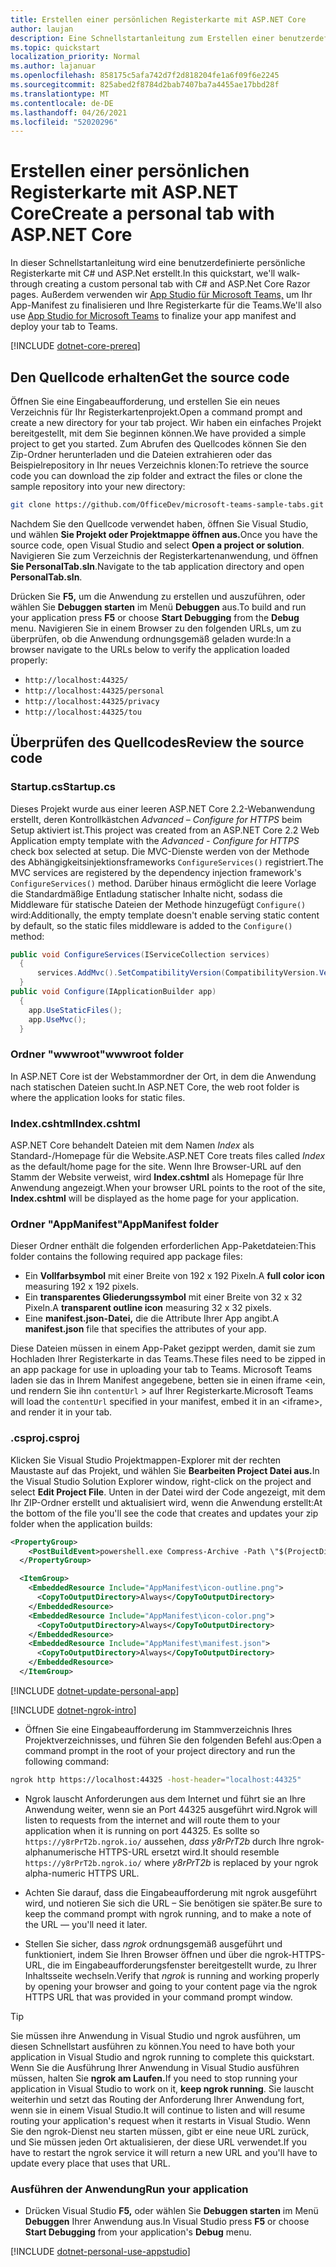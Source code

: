 ```yaml
---
title: Erstellen einer persönlichen Registerkarte mit ASP.NET Core
author: laujan
description: Eine Schnellstartanleitung zum Erstellen einer benutzerdefinierten persönlichen Registerkarte mit ASP.NET Core.
ms.topic: quickstart
localization_priority: Normal
ms.author: lajanuar
ms.openlocfilehash: 858175c5afa742d7f2d818204fe1a6f09f6e2245
ms.sourcegitcommit: 825abed2f8784d2bab7407ba7a4455ae17bbd28f
ms.translationtype: MT
ms.contentlocale: de-DE
ms.lasthandoff: 04/26/2021
ms.locfileid: "52020296"
---
```

# <a name="create-a-personal-tab-with-aspnet-core"></a><span data-ttu-id="ba3a6-103">Erstellen einer persönlichen Registerkarte mit ASP.NET Core</span><span class="sxs-lookup"><span data-stu-id="ba3a6-103">Create a personal tab with ASP.NET Core</span></span>

<span data-ttu-id="ba3a6-104">In dieser Schnellstartanleitung wird eine benutzerdefinierte persönliche Registerkarte mit C# und ASP.Net erstellt.</span><span class="sxs-lookup"><span data-stu-id="ba3a6-104">In this quickstart, we'll walk-through creating a custom personal tab with C# and ASP.Net Core Razor pages.</span></span> <span data-ttu-id="ba3a6-105">Außerdem verwenden wir [App Studio für Microsoft Teams,](~/concepts/build-and-test/app-studio-overview.md) um Ihr App-Manifest zu finalisieren und Ihre Registerkarte für die Teams.</span><span class="sxs-lookup"><span data-stu-id="ba3a6-105">We'll also use [App Studio for Microsoft Teams](~/concepts/build-and-test/app-studio-overview.md) to finalize your app manifest and deploy your tab to Teams.</span></span>

[!INCLUDE [dotnet-core-prereq](~/includes/tabs/dotnet-core-prereq.md)]

## <a name="get-the-source-code"></a><span data-ttu-id="ba3a6-106">Den Quellcode erhalten</span><span class="sxs-lookup"><span data-stu-id="ba3a6-106">Get the source code</span></span>

<span data-ttu-id="ba3a6-107">Öffnen Sie eine Eingabeaufforderung, und erstellen Sie ein neues Verzeichnis für Ihr Registerkartenprojekt.</span><span class="sxs-lookup"><span data-stu-id="ba3a6-107">Open a command prompt and create a new directory for your tab project.</span></span> <span data-ttu-id="ba3a6-108">Wir haben ein einfaches Projekt bereitgestellt, mit dem Sie beginnen können.</span><span class="sxs-lookup"><span data-stu-id="ba3a6-108">We have provided a simple project to get you started.</span></span> <span data-ttu-id="ba3a6-109">Zum Abrufen des Quellcodes können Sie den Zip-Ordner herunterladen und die Dateien extrahieren oder das Beispielrepository in Ihr neues Verzeichnis klonen:</span><span class="sxs-lookup"><span data-stu-id="ba3a6-109">To retrieve the source code you can download the zip folder and extract the files or clone the sample repository into your new directory:</span></span>

```bash
git clone https://github.com/OfficeDev/microsoft-teams-sample-tabs.git
```

<span data-ttu-id="ba3a6-110">Nachdem Sie den Quellcode verwendet haben, öffnen Sie Visual Studio, und wählen **Sie Projekt oder Projektmappe öffnen aus.**</span><span class="sxs-lookup"><span data-stu-id="ba3a6-110">Once you have the source code, open Visual Studio and select **Open a project or solution**.</span></span> <span data-ttu-id="ba3a6-111">Navigieren Sie zum Verzeichnis der Registerkartenanwendung, und öffnen **Sie PersonalTab.sln**.</span><span class="sxs-lookup"><span data-stu-id="ba3a6-111">Navigate to the tab application directory and open **PersonalTab.sln**.</span></span>

<span data-ttu-id="ba3a6-112">Drücken Sie **F5,** um die Anwendung zu erstellen und auszuführen, oder wählen Sie **Debuggen starten** im Menü **Debuggen** aus.</span><span class="sxs-lookup"><span data-stu-id="ba3a6-112">To build and run your application press **F5** or choose **Start Debugging** from the **Debug** menu.</span></span> <span data-ttu-id="ba3a6-113">Navigieren Sie in einem Browser zu den folgenden URLs, um zu überprüfen, ob die Anwendung ordnungsgemäß geladen wurde:</span><span class="sxs-lookup"><span data-stu-id="ba3a6-113">In a browser navigate to the URLs below to verify the application loaded properly:</span></span>

- `http://localhost:44325/`
- `http://localhost:44325/personal`
- `http://localhost:44325/privacy`
- `http://localhost:44325/tou`

## <a name="review-the-source-code"></a><span data-ttu-id="ba3a6-114">Überprüfen des Quellcodes</span><span class="sxs-lookup"><span data-stu-id="ba3a6-114">Review the source code</span></span>

### <a name="startupcs"></a><span data-ttu-id="ba3a6-115">Startup.cs</span><span class="sxs-lookup"><span data-stu-id="ba3a6-115">Startup.cs</span></span>

<span data-ttu-id="ba3a6-116">Dieses Projekt wurde aus einer leeren ASP.NET Core 2.2-Webanwendung erstellt, deren Kontrollkästchen *Advanced – Configure for HTTPS* beim Setup aktiviert ist.</span><span class="sxs-lookup"><span data-stu-id="ba3a6-116">This project was created from an ASP.NET Core 2.2 Web Application empty template with the *Advanced - Configure for HTTPS* check box selected at setup.</span></span> <span data-ttu-id="ba3a6-117">Die MVC-Dienste werden von der Methode des Abhängigkeitsinjektionsframeworks `ConfigureServices()` registriert.</span><span class="sxs-lookup"><span data-stu-id="ba3a6-117">The MVC services are registered by the dependency injection framework's `ConfigureServices()` method.</span></span> <span data-ttu-id="ba3a6-118">Darüber hinaus ermöglicht die leere Vorlage die Standardmäßige Entladung statischer Inhalte nicht, sodass die Middleware für statische Dateien der Methode hinzugefügt `Configure()` wird:</span><span class="sxs-lookup"><span data-stu-id="ba3a6-118">Additionally, the empty template doesn't enable serving static content by default, so the static files middleware is added to the `Configure()` method:</span></span>

```csharp
public void ConfigureServices(IServiceCollection services)
  {
      services.AddMvc().SetCompatibilityVersion(CompatibilityVersion.Version_2_2);
  }
public void Configure(IApplicationBuilder app)
  {
    app.UseStaticFiles();
    app.UseMvc();
  }
```

### <a name="wwwroot-folder"></a><span data-ttu-id="ba3a6-119">Ordner "wwwroot"</span><span class="sxs-lookup"><span data-stu-id="ba3a6-119">wwwroot folder</span></span>

<span data-ttu-id="ba3a6-120">In ASP.NET Core ist der Webstammordner der Ort, in dem die Anwendung nach statischen Dateien sucht.</span><span class="sxs-lookup"><span data-stu-id="ba3a6-120">In ASP.NET Core, the web root folder is where the application looks for static files.</span></span>

### <a name="indexcshtml"></a><span data-ttu-id="ba3a6-121">Index.cshtml</span><span class="sxs-lookup"><span data-stu-id="ba3a6-121">Index.cshtml</span></span>

<span data-ttu-id="ba3a6-122">ASP.NET Core behandelt Dateien mit dem Namen *Index* als Standard-/Homepage für die Website.</span><span class="sxs-lookup"><span data-stu-id="ba3a6-122">ASP.NET Core treats files called *Index* as the default/home page for the site.</span></span> <span data-ttu-id="ba3a6-123">Wenn Ihre Browser-URL auf den Stamm der Website verweist, wird **Index.cshtml** als Homepage für Ihre Anwendung angezeigt.</span><span class="sxs-lookup"><span data-stu-id="ba3a6-123">When your browser URL points to the root of the site, **Index.cshtml** will be displayed as the home page for your application.</span></span>

### <a name="appmanifest-folder"></a><span data-ttu-id="ba3a6-124">Ordner "AppManifest"</span><span class="sxs-lookup"><span data-stu-id="ba3a6-124">AppManifest folder</span></span>

<span data-ttu-id="ba3a6-125">Dieser Ordner enthält die folgenden erforderlichen App-Paketdateien:</span><span class="sxs-lookup"><span data-stu-id="ba3a6-125">This folder contains the following required app package files:</span></span>

- <span data-ttu-id="ba3a6-126">Ein **Vollfarbsymbol** mit einer Breite von 192 x 192 Pixeln.</span><span class="sxs-lookup"><span data-stu-id="ba3a6-126">A **full color icon** measuring 192 x 192 pixels.</span></span>
- <span data-ttu-id="ba3a6-127">Ein **transparentes Gliederungssymbol** mit einer Breite von 32 x 32 Pixeln.</span><span class="sxs-lookup"><span data-stu-id="ba3a6-127">A **transparent outline icon** measuring 32 x 32 pixels.</span></span>
- <span data-ttu-id="ba3a6-128">Eine **manifest.json-Datei,** die die Attribute Ihrer App angibt.</span><span class="sxs-lookup"><span data-stu-id="ba3a6-128">A **manifest.json** file that specifies the attributes of your app.</span></span>

<span data-ttu-id="ba3a6-129">Diese Dateien müssen in einem App-Paket gezippt werden, damit sie zum Hochladen Ihrer Registerkarte in das Teams.</span><span class="sxs-lookup"><span data-stu-id="ba3a6-129">These files need to be zipped in an app package for use in uploading your tab to Teams.</span></span> <span data-ttu-id="ba3a6-130">Microsoft Teams laden sie das in Ihrem Manifest angegebene, betten sie in einen iframe <ein, und rendern Sie ihn `contentUrl` \> auf Ihrer Registerkarte.</span><span class="sxs-lookup"><span data-stu-id="ba3a6-130">Microsoft Teams will load the `contentUrl` specified in your manifest, embed it in an <iframe\>, and render it in your tab.</span></span>

### <a name="csproj"></a><span data-ttu-id="ba3a6-131">.csproj</span><span class="sxs-lookup"><span data-stu-id="ba3a6-131">.csproj</span></span>

<span data-ttu-id="ba3a6-132">Klicken Sie Visual Studio Projektmappen-Explorer mit der rechten Maustaste auf das Projekt, und wählen Sie **Bearbeiten Project Datei aus.**</span><span class="sxs-lookup"><span data-stu-id="ba3a6-132">In the Visual Studio Solution Explorer window, right-click on the project and select **Edit Project File**.</span></span> <span data-ttu-id="ba3a6-133">Unten in der Datei wird der Code angezeigt, mit dem Ihr ZIP-Ordner erstellt und aktualisiert wird, wenn die Anwendung erstellt:</span><span class="sxs-lookup"><span data-stu-id="ba3a6-133">At the bottom of the file you'll see the code that creates and updates your zip folder when the application builds:</span></span>

```xml
<PropertyGroup>
    <PostBuildEvent>powershell.exe Compress-Archive -Path \"$(ProjectDir)AppManifest\*\" -DestinationPath \"$(TargetDir)tab.zip\" -Force</PostBuildEvent>
  </PropertyGroup>

  <ItemGroup>
    <EmbeddedResource Include="AppManifest\icon-outline.png">
      <CopyToOutputDirectory>Always</CopyToOutputDirectory>
    </EmbeddedResource>
    <EmbeddedResource Include="AppManifest\icon-color.png">
      <CopyToOutputDirectory>Always</CopyToOutputDirectory>
    </EmbeddedResource>
    <EmbeddedResource Include="AppManifest\manifest.json">
      <CopyToOutputDirectory>Always</CopyToOutputDirectory>
    </EmbeddedResource>
  </ItemGroup>
```

[!INCLUDE  [dotnet-update-personal-app](~/includes/tabs/dotnet-update-personal-app.md)]

[!INCLUDE [dotnet-ngrok-intro](~/includes/tabs/dotnet-ngrok-intro.md)]

- <span data-ttu-id="ba3a6-134">Öffnen Sie eine Eingabeaufforderung im Stammverzeichnis Ihres Projektverzeichnisses, und führen Sie den folgenden Befehl aus:</span><span class="sxs-lookup"><span data-stu-id="ba3a6-134">Open a command prompt in the root of your project directory and run the following command:</span></span>

```bash
ngrok http https://localhost:44325 -host-header="localhost:44325"
```

- <span data-ttu-id="ba3a6-135">Ngrok lauscht Anforderungen aus dem Internet und führt sie an Ihre Anwendung weiter, wenn sie an Port 44325 ausgeführt wird.</span><span class="sxs-lookup"><span data-stu-id="ba3a6-135">Ngrok will listen to requests from the internet and will route them to your application when it is running on port 44325.</span></span>  <span data-ttu-id="ba3a6-136">Es sollte so `https://y8rPrT2b.ngrok.io/` aussehen, *dass y8rPrT2b* durch Ihre ngrok-alphanumerische HTTPS-URL ersetzt wird.</span><span class="sxs-lookup"><span data-stu-id="ba3a6-136">It should resemble `https://y8rPrT2b.ngrok.io/` where *y8rPrT2b* is replaced by your ngrok alpha-numeric HTTPS URL.</span></span>

- <span data-ttu-id="ba3a6-137">Achten Sie darauf, dass die Eingabeaufforderung mit ngrok ausgeführt wird, und notieren Sie sich die URL – Sie benötigen sie später.</span><span class="sxs-lookup"><span data-stu-id="ba3a6-137">Be sure to keep the command prompt with ngrok running, and to make a note of the URL — you'll need it later.</span></span>

- <span data-ttu-id="ba3a6-138">Stellen Sie sicher, dass *ngrok* ordnungsgemäß ausgeführt und funktioniert, indem Sie Ihren Browser öffnen und über die ngrok-HTTPS-URL, die im Eingabeaufforderungsfenster bereitgestellt wurde, zu Ihrer Inhaltsseite wechseln.</span><span class="sxs-lookup"><span data-stu-id="ba3a6-138">Verify that *ngrok* is running and working properly by opening your browser and going to your content page via the ngrok HTTPS URL that was provided in your command prompt window.</span></span>

>[!TIP]
><span data-ttu-id="ba3a6-139">Sie müssen ihre Anwendung in Visual Studio und ngrok ausführen, um diesen Schnellstart ausführen zu können.</span><span class="sxs-lookup"><span data-stu-id="ba3a6-139">You need to have both your application in Visual Studio and ngrok running to complete this quickstart.</span></span> <span data-ttu-id="ba3a6-140">Wenn Sie die Ausführung Ihrer Anwendung in Visual Studio ausführen müssen, halten Sie **ngrok am Laufen.**</span><span class="sxs-lookup"><span data-stu-id="ba3a6-140">If you need to stop running your application in Visual Studio to work on it, **keep ngrok running**.</span></span> <span data-ttu-id="ba3a6-141">Sie lauscht weiterhin und setzt das Routing der Anforderung Ihrer Anwendung fort, wenn sie in einem Visual Studio.</span><span class="sxs-lookup"><span data-stu-id="ba3a6-141">It will continue to listen and will resume routing your application's request when it restarts in Visual Studio.</span></span> <span data-ttu-id="ba3a6-142">Wenn Sie den ngrok-Dienst neu starten müssen, gibt er eine neue URL zurück, und Sie müssen jeden Ort aktualisieren, der diese URL verwendet.</span><span class="sxs-lookup"><span data-stu-id="ba3a6-142">If you have to restart the ngrok service it will return a new URL and you'll have to update every place that uses that URL.</span></span>

### <a name="run-your-application"></a><span data-ttu-id="ba3a6-143">Ausführen der Anwendung</span><span class="sxs-lookup"><span data-stu-id="ba3a6-143">Run your application</span></span>

- <span data-ttu-id="ba3a6-144">Drücken Visual Studio **F5,** oder wählen Sie **Debuggen starten** im Menü **Debuggen** Ihrer Anwendung aus.</span><span class="sxs-lookup"><span data-stu-id="ba3a6-144">In Visual Studio press **F5** or choose **Start Debugging** from your application's **Debug** menu.</span></span>

[!INCLUDE [dotnet-personal-use-appstudio](~/includes/tabs/dotnet-personal-use-appstudio.md)]
